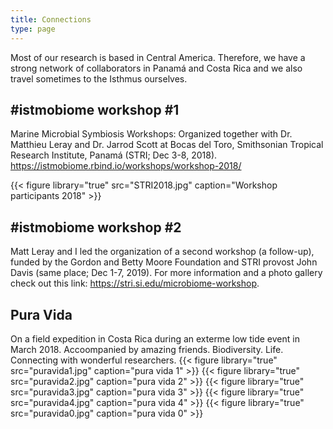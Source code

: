 ```yaml
---
title: Connections
type: page
---
```


Most of our research is based in Central America. Therefore,  we have a strong network of collaborators in Panamá and Costa Rica and we also travel sometimes to the Isthmus ourselves. 

## #istmobiome workshop #1
Marine Microbial Symbiosis Workshops: Organized together with Dr. Matthieu Leray and Dr. Jarrod Scott at Bocas del Toro, Smithsonian Tropical Research Institute, Panamá (STRI; Dec 3-8, 2018). https://istmobiome.rbind.io/workshops/workshop-2018/

{{< figure library="true" src="STRI2018.jpg" caption="Workshop participants 2018" >}}

## #istmobiome workshop #2
Matt Leray and I led the organization of a second workshop (a follow-up), funded by the Gordon and Betty Moore Foundation and STRI provost John Davis (same place; Dec 1-7, 2019). For more information and a photo gallery check out this link: https://stri.si.edu/microbiome-workshop.

## Pura Vida
On a field expedition in Costa Rica during an exterme low tide event in March 2018. Accoompanied by amazing friends. Biodiversity. Life. Connecting with wonderful researchers. 
{{< figure library="true" src="puravida1.jpg" caption="pura vida 1" >}}
{{< figure library="true" src="puravida2.jpg" caption="pura vida 2" >}}
{{< figure library="true" src="puravida3.jpg" caption="pura vida 3" >}}
{{< figure library="true" src="puravida4.jpg" caption="pura vida 4" >}}
{{< figure library="true" src="puravida0.jpg" caption="pura vida 0" >}}
